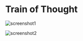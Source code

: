 # Train of Thought
![screenshot1](https://github.com/loudonclear/trainofthought/blob/master/title.jpg=300x)

![screenshot2](https://github.com/loudonclear/trainofthought/blob/master/gameplay.jpg=300x)
